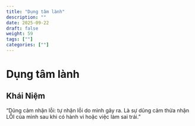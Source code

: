 ```yaml
---
title: "Dụng tâm lành"
description: ""
date: 2025-09-22
draft: false
weight: 59
tags: [""]
categories: [""]
---
```


# Dụng tâm lành

<!-- **Mã:** 
**Nhóm:**  -->

## Khái Niệm

“Dũng cảm nhận lỗi: tự nhận lỗi do mình gây ra. Là sự dũng cảm thừa nhận LỖI của mình sau khi có hành vi hoặc việc làm sai trái.”